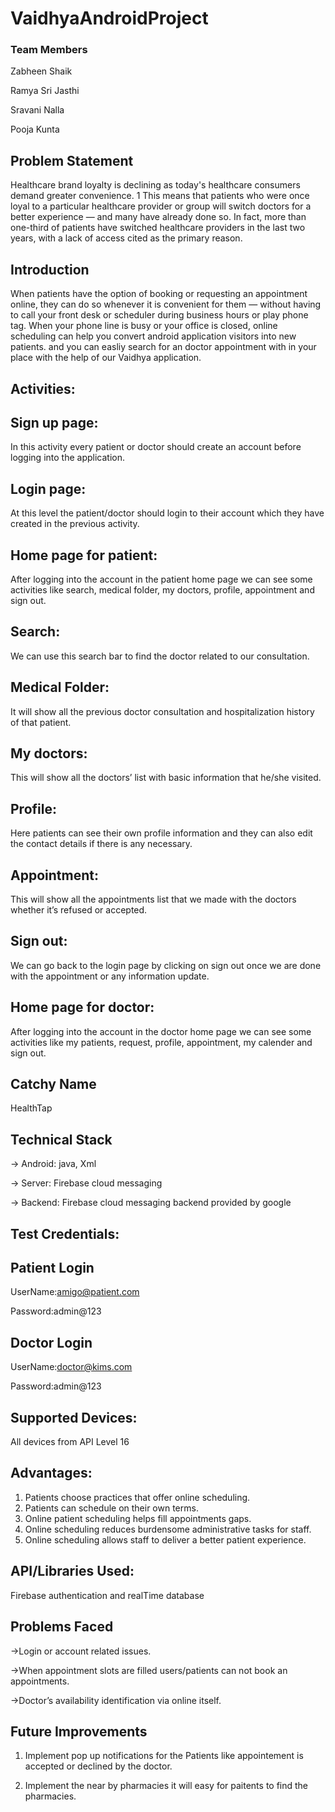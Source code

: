 # VaidhyaAndroidProject

### Team Members
Zabheen Shaik

Ramya Sri Jasthi

Sravani Nalla

Pooja Kunta

## Problem Statement
Healthcare brand loyalty is declining as today's healthcare consumers demand greater convenience. 1 This means that patients who were once loyal to a particular healthcare provider or group will switch doctors for a better experience — and many have already done so. In fact, more than one-third of patients have switched healthcare providers in the last two years, with a lack of access cited as the primary reason.

## Introduction
When patients have the option of booking or requesting an appointment online, they can do so whenever it is convenient for them — without having to call your front desk or scheduler during business hours or play phone tag. When your phone line is busy or your office is closed, online scheduling can help you convert android application visitors into new patients. and you can easliy search for an doctor appointment with in your place with the help of our Vaidhya application.

## Activities:

## Sign up page:

In this activity every patient or doctor should create an account before logging into the application. 

## Login page: 

At this level the patient/doctor should login to their account which they have created in the previous activity.

## Home page for patient:

After logging into the account in the patient home page we can see some activities like search, medical folder, my doctors, profile, appointment and sign out.

## Search: 

We can use this search bar to find the doctor related to our consultation.

## Medical Folder: 

It will show all the previous doctor consultation and hospitalization history of that patient.

## My doctors: 

This will show all the doctors’ list with basic information that he/she visited.

## Profile: 

Here patients can see their own profile information and they can also edit the contact details if there is any necessary.

## Appointment: 

This will show all the appointments list that we made with the doctors whether it’s refused or accepted.

## Sign out: 

We can go back to the login page by clicking on sign out once we are done with the appointment or any information update. 

## Home page for doctor:

After logging into the account in the doctor home page we can see some activities like my patients, request, profile, appointment, my calender and sign out.


## Catchy Name

HealthTap

## Technical Stack

-> Android: java, Xml

-> Server: Firebase cloud messaging

-> Backend: Firebase cloud messaging backend provided by google


## Test Credentials:

## Patient Login

UserName:amigo@patient.com

Password:admin@123

## Doctor Login

UserName:doctor@kims.com	

Password:admin@123

## Supported Devices:

All devices from API Level 16

## Advantages:

1. Patients choose practices that offer online scheduling.
2. Patients can schedule on their own terms.
3. Online patient scheduling helps fill appointments gaps.
4. Online scheduling reduces burdensome administrative tasks for staff.
5. Online scheduling allows staff to deliver a better patient experience.


## API/Libraries Used:

Firebase authentication
and realTime database

## Problems Faced

->Login or account related issues.

->When appointment slots are filled users/patients can not book an appointments.

->Doctor’s availability identification via online itself.



## Future Improvements
1) Implement pop up notifications for the Patients like appointement is accepted or declined by the doctor.

2) Implement the near by pharmacies it will easy for paitents to find the pharmacies.

